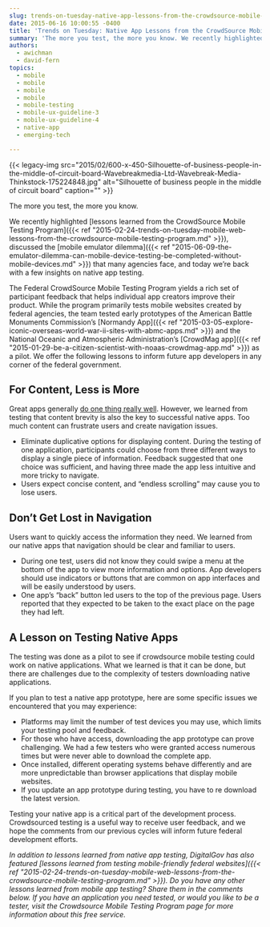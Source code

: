 ```yaml
---
slug: trends-on-tuesday-native-app-lessons-from-the-crowdsource-mobile-testing-program
date: 2015-06-16 10:00:55 -0400
title: 'Trends on Tuesday: Native App Lessons from the CrowdSource Mobile Testing Program'
summary: 'The more you test, the more you know. We recently highlighted lessons learned from the CrowdSource Mobile Testing Program, discussed the mobile emulator dilemma that many agencies face, and today we’re back with a few insights on native app testing. The Federal CrowdSource Mobile Testing Program yields a rich set of participant feedback that helps individual app'
authors:
  - awichman
  - david-fern
topics:
  - mobile
  - mobile
  - mobile
  - mobile
  - mobile-testing
  - mobile-ux-guideline-3
  - mobile-ux-guideline-4
  - native-app
  - emerging-tech

---
```


{{< legacy-img src="2015/02/600-x-450-Silhouette-of-business-people-in-the-middle-of-circuit-board-Wavebreakmedia-Ltd-Wavebreak-Media-Thinkstock-175224848.jpg" alt="Silhouette of business people in the middle of circuit board" caption="" >}} 

The more you test, the more you know.

We recently highlighted [lessons learned from the CrowdSource Mobile Testing Program]({{< ref "2015-02-24-trends-on-tuesday-mobile-web-lessons-from-the-crowdsource-mobile-testing-program.md" >}}), discussed the [mobile emulator dilemma]({{< ref "2015-06-09-the-emulator-dilemma-can-mobile-device-testing-be-completed-without-mobile-devices.md" >}}) that many agencies face, and today we’re back with a few insights on native app testing.

The Federal CrowdSource Mobile Testing Program yields a rich set of participant feedback that helps individual app creators improve their product. While the program primarily tests mobile websites created by federal agencies, the team tested early prototypes of the American Battle Monuments Commission’s [Normandy App]({{< ref "2015-03-05-explore-iconic-overseas-world-war-ii-sites-with-abmc-apps.md" >}}) and the National Oceanic and Atmospheric Administration’s [CrowdMag app]({{< ref "2015-01-29-be-a-citizen-scientist-with-noaas-crowdmag-app.md" >}}) as a pilot. We offer the following lessons to inform future app developers in any corner of the federal government.

## For Content, Less is More

Great apps generally [do one thing really well](http://it-tna.com/2014/03/04/app-vs-application-lets-one-thing-really-really-well/). However, we learned from testing that content brevity is also the key to successful native apps. Too much content can frustrate users and create navigation issues.

  * Eliminate duplicative options for displaying content. During the testing of one application, participants could choose from three different ways to display a single piece of information. Feedback suggested that one choice was sufficient, and having three made the app less intuitive and more tricky to navigate.
  * Users expect concise content, and “endless scrolling” may cause you to lose users.

## Don’t Get Lost in Navigation

Users want to quickly access the information they need. We learned from our native apps that navigation should be clear and familiar to users.

  * During one test, users did not know they could swipe a menu at the bottom of the app to view more information and options. App developers should use indicators or buttons that are common on app interfaces and will be easily understood by users.
  * One app’s “back” button led users to the top of the previous page. Users reported that they expected to be taken to the exact place on the page they had left.

## A Lesson on Testing Native Apps

The testing was done as a pilot to see if crowdsource mobile testing could work on native applications. What we learned is that it can be done, but there are challenges due to the complexity of testers downloading native applications.

If you plan to test a native app prototype, here are some specific issues we encountered that you may experience:

  * Platforms may limit the number of test devices you may use, which limits your testing pool and feedback.
  * For those who have access, downloading the app prototype can prove challenging. We had a few testers who were granted access numerous times but were never able to download the complete app.
  * Once installed, different operating systems behave differently and are more unpredictable than browser applications that display mobile websites.
  * If you update an app prototype during testing, you have to re download the latest version.

Testing your native app is a critical part of the development process. Crowdsourced testing is a useful way to receive user feedback, and we hope the comments from our previous cycles will inform future federal development efforts.

_In addition to lessons learned from native app testing, DigitalGov has also featured [lessons learned from testing mobile-friendly federal websites]({{< ref "2015-02-24-trends-on-tuesday-mobile-web-lessons-from-the-crowdsource-mobile-testing-program.md" >}}). Do you have any other lessons learned from mobile app testing? Share them in the comments below. If you have an application you need tested, or would you like to be a tester, visit the Crowdsource Mobile Testing Program page for more information about this free service._
